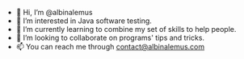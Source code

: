 - 👋 Hi, I’m @albinalemus
- 👀 I’m interested in Java software testing.
- 🌱 I’m currently learning to combine my set of skills to help people.
- 💞️ I’m looking to collaborate on programs' tips and tricks.
- 📫 You can reach me through contact@albinalemus.com

<!---
albinalemus/albinalemus is a ✨ special ✨ repository because its `README.md` (this file) appears on your GitHub profile.
You can click the Preview link to take a look at your changes.
--->
